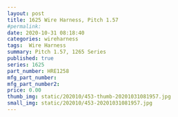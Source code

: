 ```yaml
---
layout: post
title: 1625 Wire Harness, Pitch 1.57
#permalink: 
date: 2020-10-31 08:18:40
categories: wireharness
tags:  Wire Harness
summary: Pitch 1.57, 1265 Series
published: true 
series: 1625
part_number: HRE1258
mfg_part_number: 
mfg_part_number2: 
price: 0.00
thumb_img: static/202010/453-thumb-20201031081957.jpg
small_img: static/202010/453-20201031081957.jpg
---
```



